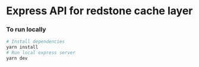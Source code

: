 # Express API for redstone cache layer

### To run locally
```bash
# Install dependencies
yarn install
# Run local express server
yarn dev
```
